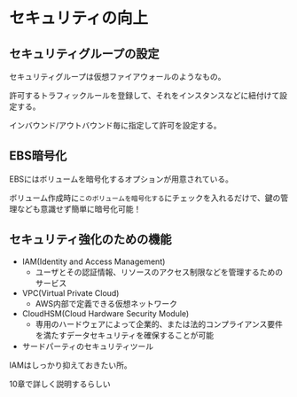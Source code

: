 # セキュリティの向上

## セキュリティグループの設定

セキュリティグループは仮想ファイアウォールのようなもの。

許可するトラフィックルールを登録して、それをインスタンスなどに紐付けて設定する。

インバウンド/アウトバウンド毎に指定して許可を設定する。

## EBS暗号化

EBSにはボリュームを暗号化するオプションが用意されている。

ボリューム作成時に`このボリュームを暗号化する`にチェックを入れるだけで、鍵の管理なども意識せず簡単に暗号化可能！

## セキュリティ強化のための機能

* IAM(Identity and Access Management)
  * ユーザとその認証情報、リソースのアクセス制限などを管理するためのサービス
* VPC(Virtual Private Cloud)
  * AWS内部で定義できる仮想ネットワーク
* CloudHSM(Cloud Hardware Security Module)
  * 専用のハードウェアによって企業的、または法的コンプライアンス要件を満たすデータセキュリティを確保することが可能
* サードパーティのセキュリティツール

IAMはしっかり抑えておきたい所。

10章で詳しく説明するらしい
